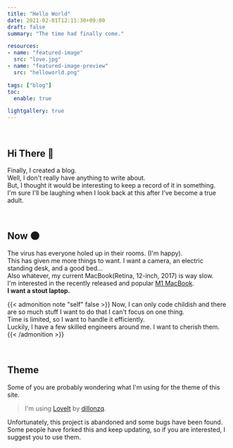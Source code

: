 ```yaml
---
title: "Hello World"
date: 2021-02-01T12:11:30+09:00
draft: false
summary: "The time had finally come."

resources:
- name: "featured-image"
  src: "love.jpg"
- name: "featured-image-preview"
  src: "helloworld.png"

tags: ["blog"]
toc:
  enable: true

lightgallery: true
---
```


<br>  

## Hi There :wave:

Finally, I created a blog.  
Well, I don't really have anything to write about.  
But, I thought it would be interesting to keep a record of it in something.  
I'm sure I'll be laughing when I look back at this after I've become a true adult.  

<br>  

## Now :new_moon:

The virus has everyone holed up in their rooms. (I'm happy).  
This has given me more things to want.
I want a camera, an electric standing desk, and a good bed...  
Also whatever, my current MacBook(Retina, 12-inch, 2017) is way slow.  
I'm interested in the recently released and popular [M1 MacBook](https://amzn.to/3q8x7mc).  
**I want a stout laptop.**

{{< admonition note "self" false >}}
Now, I can only code childish and there are so much stuff I want to do that I can't focus on one thing.   
Time is limited, so I want to handle it efficiently.  
Luckily, I have a few skilled engineers around me. I want to cherish them.
{{< /admonition >}}


<br>  


## Theme

Some of you are probably wondering what I'm using for the theme of this site.
>I'm using [LoveIt](https://github.com/dillonzq/LoveIt) by [dillonzq](https://github.com/dillonzq).  

Unfortunately, this project is abandoned and some bugs have been found.  
Some people have forked this and keep updating, so if you are interested, I suggest you to use them.
